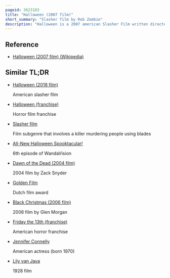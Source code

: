 ```yaml
---
pageid: 3623103
title: "Halloween (2007 film)"
short_summary: "Slasher film by Rob Zombie"
description: "Halloween is a 2007 american Slasher Film written directed and produced by Rob Zombie. It is a Remake of John Carpenter's Horror Film of the same Name in 1978 and the ninth Installment of the halloween Franchise. The Film Stars Malcolm Mcdowell, Sheri Moon Zombie, Tyler Mane, Scout Taylor-Compton, Brad Dourif, Danielle Harris, and William Forsythe. The Reimagining follows michael Myers who murdered his Family as a Child and becomes institutionalized at an Asylum before breaking out and stalking laurie Strode and her Friends on halloween Night."
---
```


## Reference

- [Halloween (2007 film) (Wikipedia)](https://en.wikipedia.org/?curid=3623103)

## Similar TL;DR

- [Halloween (2018 film)](/tldr/en/halloween-2018-film)

  American slasher film

- [Halloween (franchise)](/tldr/en/halloween-franchise)

  Horror film franchise

- [Slasher film](/tldr/en/slasher-film)

  Film subgenre that involves a killer murdering people using blades

- [All-New Halloween Spooktacular!](/tldr/en/all-new-halloween-spooktacular)

  6th episode of WandaVision

- [Dawn of the Dead (2004 film)](/tldr/en/dawn-of-the-dead-2004-film)

  2004 film by Zack Snyder

- [Golden Film](/tldr/en/golden-film)

  Dutch film award

- [Black Christmas (2006 film)](/tldr/en/black-christmas-2006-film)

  2006 film by Glen Morgan

- [Friday the 13th (franchise)](/tldr/en/friday-the-13th-franchise)

  American horror franchise

- [Jennifer Connelly](/tldr/en/jennifer-connelly)

  American actress (born 1970)

- [Lily van Java](/tldr/en/lily-van-java)

  1928 film

